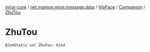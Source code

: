 [mirai-core](../../../index.md) / [net.mamoe.mirai.message.data](../../index.md) / [VipFace](../index.md) / [Companion](index.md) / [ZhuTou](./-zhu-tou.md)

# ZhuTou

`@JvmStatic val ZhuTou: Kind`